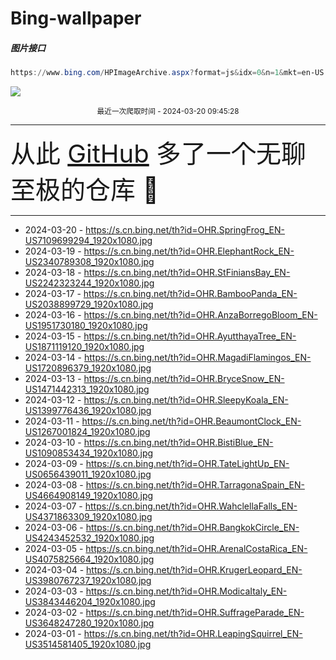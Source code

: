 # Bing-wallpaper

##### 图片接口

```powershell
https://www.bing.com/HPImageArchive.aspx?format=js&idx=0&n=1&mkt=en-US
```

 ![](https://s.cn.bing.net/th?id=OHR.SpringFrog_EN-US7109699294_1920x1080.jpg)

<p align='center' >
    <small>
        最近一次爬取时间 - 2024-03-20 09:45:28
    </small>
    <br>
    <hr>
    <font size=7>
        <small>
           从此 <a href='https://github.com/'>GitHub</a> 多了一个无聊至极的仓库  🍳
        </small>
    </font>
    <hr>
</p>


- 2024-03-20 - https://s.cn.bing.net/th?id=OHR.SpringFrog_EN-US7109699294_1920x1080.jpg 
- 2024-03-19 - https://s.cn.bing.net/th?id=OHR.ElephantRock_EN-US2340789308_1920x1080.jpg 
- 2024-03-18 - https://s.cn.bing.net/th?id=OHR.StFiniansBay_EN-US2242323244_1920x1080.jpg 
- 2024-03-17 - https://s.cn.bing.net/th?id=OHR.BambooPanda_EN-US2038899729_1920x1080.jpg 
- 2024-03-16 - https://s.cn.bing.net/th?id=OHR.AnzaBorregoBloom_EN-US1951730180_1920x1080.jpg 
- 2024-03-15 - https://s.cn.bing.net/th?id=OHR.AyutthayaTree_EN-US1871119120_1920x1080.jpg 
- 2024-03-14 - https://s.cn.bing.net/th?id=OHR.MagadiFlamingos_EN-US1720896379_1920x1080.jpg 
- 2024-03-13 - https://s.cn.bing.net/th?id=OHR.BryceSnow_EN-US1471442313_1920x1080.jpg 
- 2024-03-12 - https://s.cn.bing.net/th?id=OHR.SleepyKoala_EN-US1399776436_1920x1080.jpg 
- 2024-03-11 - https://s.cn.bing.net/th?id=OHR.BeaumontClock_EN-US1267001824_1920x1080.jpg 
- 2024-03-10 - https://s.cn.bing.net/th?id=OHR.BistiBlue_EN-US1090853434_1920x1080.jpg 
- 2024-03-09 - https://s.cn.bing.net/th?id=OHR.TateLightUp_EN-US0656439011_1920x1080.jpg 
- 2024-03-08 - https://s.cn.bing.net/th?id=OHR.TarragonaSpain_EN-US4664908149_1920x1080.jpg 
- 2024-03-07 - https://s.cn.bing.net/th?id=OHR.WahclellaFalls_EN-US4371863309_1920x1080.jpg 
- 2024-03-06 - https://s.cn.bing.net/th?id=OHR.BangkokCircle_EN-US4243452532_1920x1080.jpg 
- 2024-03-05 - https://s.cn.bing.net/th?id=OHR.ArenalCostaRica_EN-US4075825664_1920x1080.jpg 
- 2024-03-04 - https://s.cn.bing.net/th?id=OHR.KrugerLeopard_EN-US3980767237_1920x1080.jpg 
- 2024-03-03 - https://s.cn.bing.net/th?id=OHR.ModicaItaly_EN-US3843446204_1920x1080.jpg 
- 2024-03-02 - https://s.cn.bing.net/th?id=OHR.SuffrageParade_EN-US3648247280_1920x1080.jpg 
- 2024-03-01 - https://s.cn.bing.net/th?id=OHR.LeapingSquirrel_EN-US3514581405_1920x1080.jpg 
